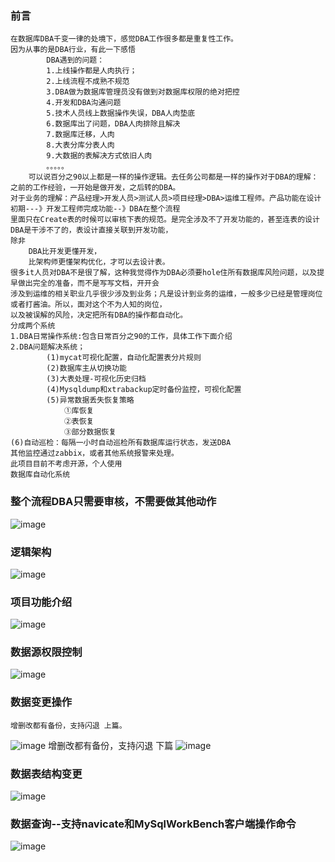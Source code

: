 ### 前言
    在数据库DBA千变一律的处境下，感觉DBA工作很多都是重复性工作。
    因为从事的是DBA行业，有此一下感悟
            DBA遇到的问题：
            1.上线操作都是人肉执行；
            2.上线流程不成熟不规范
            3.DBA做为数据库管理员没有做到对数据库权限的绝对把控
            4.开发和DBA沟通问题
            5.技术人员线上数据操作失误，DBA人肉垫底
            6.数据库出了问题，DBA人肉排除且解决
            7.数据库迁移，人肉
            8.大表分库分表人肉
            9.大数据的表解决方式依旧人肉
            。。。。。
        可以说百分之90以上都是一样的操作逻辑。去任务公司都是一样的操作对于DBA的理解：之前的工作经验，一开始是做开发，之后转的DBA。
    对于业务的理解：产品经理>开发人员>测试人员>项目经理>DBA>运维工程师。产品功能在设计初期---》开发工程师完成功能--》DBA在整个流程
    里面只在Create表的时候可以审核下表的规范。是完全涉及不了开发功能的，甚至连表的设计DBA是干涉不了的，表设计直接关联到开发功能，
    除非
        DBA比开发更懂开发，
        比架构师更懂架构优化，才可以去设计表。
    很多it人员对DBA不是很了解，这种我觉得作为DBA必须要hole住所有数据库风险问题，以及提早做出完全的准备，而不是写写文档，开开会
    涉及到运维的相关职业几乎很少涉及到业务；凡是设计到业务的运维，一般多少已经是管理岗位或者打酱油。所以，面对这个不为人知的岗位，
    以及被误解的风险，决定把所有DBA的操作都自动化。
    分成两个系统
    1.DBA日常操作系统:包含日常百分之90的工作，具体工作下面介绍
    2.DBA问题解决系统；
            (1)mycat可视化配置，自动化配置表分片规则
            (2)数据库主从切换功能
            (3)大表处理-可视化历史归档
            (4)Mysqldump和xtrabackup定时备份监控，可视化配置
            (5)异常数据丢失恢复策略
                ①库恢复
                ②表恢复
                ③部分数据恢复
    (6)自动巡检：每隔一小时自动巡检所有数据库运行状态，发送DBA
    其他监控通过zabbix，或者其他系统报警来处理。
    此项目目前不考虑开源，个人使用
    数据库自动化系统
### 整个流程DBA只需要审核，不需要做其他动作
![image](https://github.com/dongjiashun/auto_dba/blob/master/image/%E8%87%AA%E5%8A%A8%E5%8C%96%E6%B5%81%E7%A8%8B.png)
### 逻辑架构
![image](https://github.com/dongjiashun/auto_dba/blob/master/image/%E5%9B%BE%E7%89%871.png)
### 项目功能介绍
![image](https://github.com/dongjiashun/auto_dba/blob/master/image/title.gif)
### 数据源权限控制
![image](https://github.com/dongjiashun/auto_dba/blob/master/image/datasource.gif)
### 数据变更操作
    增删改都有备份，支持闪退 上篇。
![image](https://github.com/dongjiashun/auto_dba/blob/master/image/dml1.gif)
    增删改都有备份，支持闪退 下篇
![image](https://github.com/dongjiashun/auto_dba/blob/master/image/dml1.gif)
### 数据表结构变更
![image](https://github.com/dongjiashun/auto_dba/blob/master/image/title.gif)
### 数据查询--支持navicate和MySqlWorkBench客户端操作命令
![image]()
